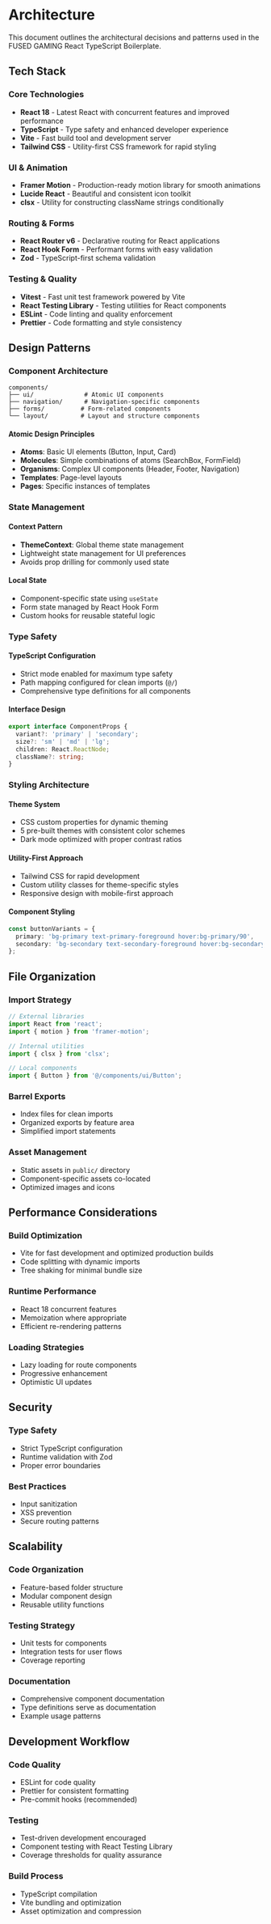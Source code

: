 # Architecture

This document outlines the architectural decisions and patterns used in the FUSED GAMING React TypeScript Boilerplate.

## Tech Stack

### Core Technologies

- **React 18** - Latest React with concurrent features and improved performance
- **TypeScript** - Type safety and enhanced developer experience
- **Vite** - Fast build tool and development server
- **Tailwind CSS** - Utility-first CSS framework for rapid styling

### UI & Animation

- **Framer Motion** - Production-ready motion library for smooth animations
- **Lucide React** - Beautiful and consistent icon toolkit
- **clsx** - Utility for constructing className strings conditionally

### Routing & Forms

- **React Router v6** - Declarative routing for React applications
- **React Hook Form** - Performant forms with easy validation
- **Zod** - TypeScript-first schema validation

### Testing & Quality

- **Vitest** - Fast unit test framework powered by Vite
- **React Testing Library** - Testing utilities for React components
- **ESLint** - Code linting and quality enforcement
- **Prettier** - Code formatting and style consistency

## Design Patterns

### Component Architecture

```
components/
├── ui/              # Atomic UI components
├── navigation/      # Navigation-specific components
├── forms/          # Form-related components
└── layout/         # Layout and structure components
```

#### Atomic Design Principles

- **Atoms**: Basic UI elements (Button, Input, Card)
- **Molecules**: Simple combinations of atoms (SearchBox, FormField)
- **Organisms**: Complex UI components (Header, Footer, Navigation)
- **Templates**: Page-level layouts
- **Pages**: Specific instances of templates

### State Management

#### Context Pattern
- **ThemeContext**: Global theme state management
- Lightweight state management for UI preferences
- Avoids prop drilling for commonly used state

#### Local State
- Component-specific state using `useState`
- Form state managed by React Hook Form
- Custom hooks for reusable stateful logic

### Type Safety

#### TypeScript Configuration
- Strict mode enabled for maximum type safety
- Path mapping configured for clean imports (`@/`)
- Comprehensive type definitions for all components

#### Interface Design
```typescript
export interface ComponentProps {
  variant?: 'primary' | 'secondary';
  size?: 'sm' | 'md' | 'lg';
  children: React.ReactNode;
  className?: string;
}
```

### Styling Architecture

#### Theme System
- CSS custom properties for dynamic theming
- 5 pre-built themes with consistent color schemes
- Dark mode optimized with proper contrast ratios

#### Utility-First Approach
- Tailwind CSS for rapid development
- Custom utility classes for theme-specific styles
- Responsive design with mobile-first approach

#### Component Styling
```typescript
const buttonVariants = {
  primary: 'bg-primary text-primary-foreground hover:bg-primary/90',
  secondary: 'bg-secondary text-secondary-foreground hover:bg-secondary/80',
};
```

## File Organization

### Import Strategy
```typescript
// External libraries
import React from 'react';
import { motion } from 'framer-motion';

// Internal utilities
import { clsx } from 'clsx';

// Local components
import { Button } from '@/components/ui/Button';
```

### Barrel Exports
- Index files for clean imports
- Organized exports by feature area
- Simplified import statements

### Asset Management
- Static assets in `public/` directory
- Component-specific assets co-located
- Optimized images and icons

## Performance Considerations

### Build Optimization
- Vite for fast development and optimized production builds
- Code splitting with dynamic imports
- Tree shaking for minimal bundle size

### Runtime Performance
- React 18 concurrent features
- Memoization where appropriate
- Efficient re-rendering patterns

### Loading Strategies
- Lazy loading for route components
- Progressive enhancement
- Optimistic UI updates

## Security

### Type Safety
- Strict TypeScript configuration
- Runtime validation with Zod
- Proper error boundaries

### Best Practices
- Input sanitization
- XSS prevention
- Secure routing patterns

## Scalability

### Code Organization
- Feature-based folder structure
- Modular component design
- Reusable utility functions

### Testing Strategy
- Unit tests for components
- Integration tests for user flows
- Coverage reporting

### Documentation
- Comprehensive component documentation
- Type definitions serve as documentation
- Example usage patterns

## Development Workflow

### Code Quality
- ESLint for code quality
- Prettier for consistent formatting
- Pre-commit hooks (recommended)

### Testing
- Test-driven development encouraged
- Component testing with React Testing Library
- Coverage thresholds for quality assurance

### Build Process
- TypeScript compilation
- Vite bundling and optimization
- Asset optimization and compression
